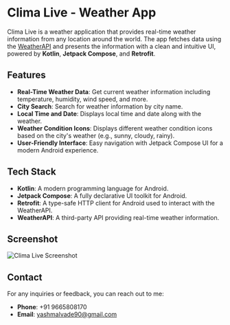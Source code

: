 # Clima Live - Weather App

Clima Live is a weather application that provides real-time weather information from any location around the world. The app fetches data using the [WeatherAPI](https://weatherapi.com) and presents the information with a clean and intuitive UI, powered by **Kotlin**, **Jetpack Compose**, and **Retrofit**.

## Features

- **Real-Time Weather Data**: Get current weather information including temperature, humidity, wind speed, and more.
- **City Search**: Search for weather information by city name.
- **Local Time and Date**: Displays local time and date along with the weather.
- **Weather Condition Icons**: Displays different weather condition icons based on the city's weather (e.g., sunny, cloudy, rainy).
- **User-Friendly Interface**: Easy navigation with Jetpack Compose UI for a modern Android experience.

## Tech Stack

- **Kotlin**: A modern programming language for Android.
- **Jetpack Compose**: A fully declarative UI toolkit for Android.
- **Retrofit**: A type-safe HTTP client for Android used to interact with the WeatherAPI.
- **WeatherAPI**: A third-party API providing real-time weather information.

## Screenshot

![Clima Live Screenshot](screenshots/screenshot_1.jpg)

## Contact

For any inquiries or feedback, you can reach out to me:

- **Phone**: +91 9665808170
- **Email**: yashmalvade90@gmail.com

